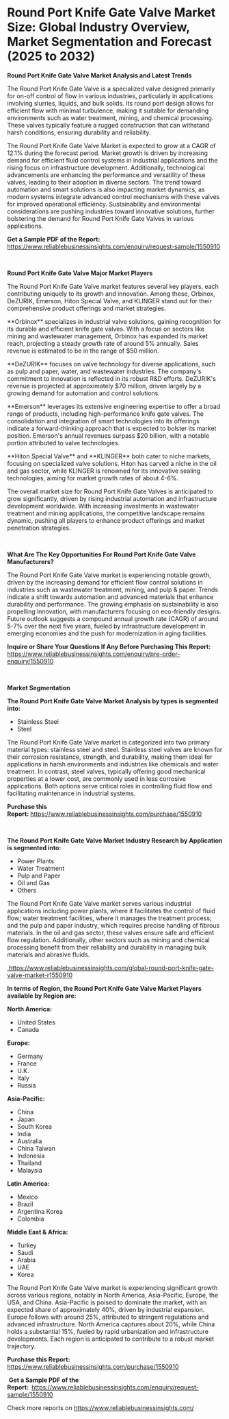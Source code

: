 <p><h1>Round Port Knife Gate Valve Market Size: Global Industry Overview, Market Segmentation and Forecast (2025 to 2032)</h1></p><p><strong>Round Port Knife Gate Valve Market Analysis and Latest Trends</strong></p>
<p><p>The Round Port Knife Gate Valve is a specialized valve designed primarily for on-off control of flow in various industries, particularly in applications involving slurries, liquids, and bulk solids. Its round port design allows for efficient flow with minimal turbulence, making it suitable for demanding environments such as water treatment, mining, and chemical processing. These valves typically feature a rugged construction that can withstand harsh conditions, ensuring durability and reliability.</p><p>The Round Port Knife Gate Valve Market is expected to grow at a CAGR of 12.1% during the forecast period. Market growth is driven by increasing demand for efficient fluid control systems in industrial applications and the rising focus on infrastructure development. Additionally, technological advancements are enhancing the performance and versatility of these valves, leading to their adoption in diverse sectors. The trend toward automation and smart solutions is also impacting market dynamics, as modern systems integrate advanced control mechanisms with these valves for improved operational efficiency. Sustainability and environmental considerations are pushing industries toward innovative solutions, further bolstering the demand for Round Port Knife Gate Valves in various applications.</p></p>
<p><strong>Get a Sample PDF of the Report:&nbsp;</strong> <a href="https://www.reliablebusinessinsights.com/enquiry/request-sample/1550910?utm_campaign=2280&utm_medium=2&utm_source=Github&utm_content=ia&utm_term=27022025&utm_id=round-port-knife-gate-valve">https://www.reliablebusinessinsights.com/enquiry/request-sample/1550910</a></p>
<p>&nbsp;</p>
<p><strong>Round Port Knife Gate Valve Major Market Players</strong></p>
<p><p>The Round Port Knife Gate Valve market features several key players, each contributing uniquely to its growth and innovation. Among these, Orbinox, DeZURIK, Emerson, Hiton Special Valve, and KLINGER stand out for their comprehensive product offerings and market strategies.</p><p>**Orbinox** specializes in industrial valve solutions, gaining recognition for its durable and efficient knife gate valves. With a focus on sectors like mining and wastewater management, Orbinox has expanded its market reach, projecting a steady growth rate of around 5% annually. Sales revenue is estimated to be in the range of $50 million.</p><p>**DeZURIK** focuses on valve technology for diverse applications, such as pulp and paper, water, and wastewater industries. The company's commitment to innovation is reflected in its robust R&D efforts. DeZURIK's revenue is projected at approximately $70 million, driven largely by a growing demand for automation and control solutions.</p><p>**Emerson** leverages its extensive engineering expertise to offer a broad range of products, including high-performance knife gate valves. The consolidation and integration of smart technologies into its offerings indicate a forward-thinking approach that is expected to bolster its market position. Emerson's annual revenues surpass $20 billion, with a notable portion attributed to valve technologies.</p><p>**Hiton Special Valve** and **KLINGER** both cater to niche markets, focusing on specialized valve solutions. Hiton has carved a niche in the oil and gas sector, while KLINGER is renowned for its innovative sealing technologies, aiming for market growth rates of about 4-6%.</p><p>The overall market size for Round Port Knife Gate Valves is anticipated to grow significantly, driven by rising industrial automation and infrastructure development worldwide. With increasing investments in wastewater treatment and mining applications, the competitive landscape remains dynamic, pushing all players to enhance product offerings and market penetration strategies.</p></p>
<p>&nbsp;</p>
<p><strong>What Are The Key Opportunities For Round Port Knife Gate Valve Manufacturers?</strong></p>
<p><p>The Round Port Knife Gate Valve market is experiencing notable growth, driven by the increasing demand for efficient flow control solutions in industries such as wastewater treatment, mining, and pulp & paper. Trends indicate a shift towards automation and advanced materials that enhance durability and performance. The growing emphasis on sustainability is also propelling innovation, with manufacturers focusing on eco-friendly designs. Future outlook suggests a compound annual growth rate (CAGR) of around 5-7% over the next five years, fueled by infrastructure development in emerging economies and the push for modernization in aging facilities.</p></p>
<p><strong>Inquire or Share Your Questions If Any Before Purchasing This Report:</strong> <a href="https://www.reliablebusinessinsights.com/enquiry/pre-order-enquiry/1550910?utm_campaign=2280&utm_medium=2&utm_source=Github&utm_content=ia&utm_term=27022025&utm_id=round-port-knife-gate-valve">https://www.reliablebusinessinsights.com/enquiry/pre-order-enquiry/1550910</a></p>
<p>&nbsp;</p>
<p><strong>Market Segmentation</strong></p>
<p><strong>The Round Port Knife Gate Valve Market Analysis by types is segmented into:</strong></p>
<p><ul><li>Stainless Steel</li><li>Steel</li></ul></p>
<p><p>The Round Port Knife Gate Valve market is categorized into two primary material types: stainless steel and steel. Stainless steel valves are known for their corrosion resistance, strength, and durability, making them ideal for applications in harsh environments and industries like chemicals and water treatment. In contrast, steel valves, typically offering good mechanical properties at a lower cost, are commonly used in less corrosive applications. Both options serve critical roles in controlling fluid flow and facilitating maintenance in industrial systems.</p></p>
<p><strong>Purchase this Report:&nbsp;</strong><a href="https://www.reliablebusinessinsights.com/purchase/1550910?utm_campaign=2280&utm_medium=2&utm_source=Github&utm_content=ia&utm_term=27022025&utm_id=round-port-knife-gate-valve">https://www.reliablebusinessinsights.com/purchase/1550910</a></p>
<p>&nbsp;</p>
<p><strong>The Round Port Knife Gate Valve Market Industry Research by Application is segmented into:</strong></p>
<p><ul><li>Power Plants</li><li>Water Treatment</li><li>Pulp and Paper</li><li>Oil and Gas</li><li>Others</li></ul></p>
<p><p>The Round Port Knife Gate Valve market serves various industrial applications including power plants, where it facilitates the control of fluid flow; water treatment facilities, where it manages the treatment process; and the pulp and paper industry, which requires precise handling of fibrous materials. In the oil and gas sector, these valves ensure safe and efficient flow regulation. Additionally, other sectors such as mining and chemical processing benefit from their reliability and durability in managing bulk materials and abrasive fluids.</p></p>
<p><a href="https://www.reliablebusinessinsights.com/global-round-port-knife-gate-valve-market-r1550910?utm_campaign=2280&utm_medium=2&utm_source=Github&utm_content=ia&utm_term=27022025&utm_id=round-port-knife-gate-valve">&nbsp;https://www.reliablebusinessinsights.com/global-round-port-knife-gate-valve-market-r1550910</a></p>
<p><strong>In terms of Region, the Round Port Knife Gate Valve Market Players available by Region are:</strong></p>
<p>
    <p> <strong> North America: </strong>
        <ul>
            <li>United States</li>
            <li>Canada</li>
        </ul>
        </p> 
    <p> <strong> Europe: </strong>
        <ul>
            <li>Germany</li>
            <li>France</li>
            <li>U.K.</li>
            <li>Italy</li>
            <li>Russia</li>
        </ul>
        </p> 
    <p> <strong> Asia-Pacific: </strong>
        <ul>
            <li>China</li>
            <li>Japan</li>
            <li>South Korea</li>
            <li>India</li>
            <li>Australia</li>
            <li>China Taiwan</li>
            <li>Indonesia</li>
            <li>Thailand</li>
            <li>Malaysia</li>
        </ul>
        </p> 
    <p> <strong> Latin America: </strong>
        <ul>
            <li>Mexico</li>
            <li>Brazil</li>
            <li>Argentina Korea</li>
            <li>Colombia</li>
        </ul>
        </p> 
    <p> <strong> Middle East & Africa: </strong>
        <ul>
            <li>Turkey</li>
            <li>Saudi</li>
            <li>Arabia</li>
            <li>UAE</li>
            <li>Korea</li>
        </ul>
    </p>
    </p>
<p><p>The Round Port Knife Gate Valve market is experiencing significant growth across various regions, notably in North America, Asia-Pacific, Europe, the USA, and China. Asia-Pacific is poised to dominate the market, with an expected share of approximately 40%, driven by industrial expansion. Europe follows with around 25%, attributed to stringent regulations and advanced infrastructure. North America captures about 20%, while China holds a substantial 15%, fueled by rapid urbanization and infrastructure developments. Each region is anticipated to contribute to a robust market trajectory.</p></p>
<p><strong>Purchase this Report: </strong><a href="https://www.reliablebusinessinsights.com/purchase/1550910?utm_campaign=2280&utm_medium=2&utm_source=Github&utm_content=ia&utm_term=27022025&utm_id=round-port-knife-gate-valve">https://www.reliablebusinessinsights.com/purchase/1550910</a></p>
<p>&nbsp;<strong>Get a Sample PDF of the Report:&nbsp;&nbsp;</strong><a href="https://www.reliablebusinessinsights.com/enquiry/request-sample/1550910?utm_campaign=2280&utm_medium=2&utm_source=Github&utm_content=ia&utm_term=27022025&utm_id=round-port-knife-gate-valve">https://www.reliablebusinessinsights.com/enquiry/request-sample/1550910</a></p>
<p><strong></strong></p>
<p>Check more reports on <a href="https://www.reliablebusinessinsights.com/?utm_campaign=2280&utm_medium=2&utm_source=Github&utm_content=ia&utm_term=27022025&utm_id=round-port-knife-gate-valve">https://www.reliablebusinessinsights.com/</a></p>